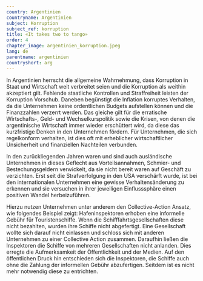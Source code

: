 ```yaml
---
country: Argentinien
countryname: Argentinien
subject: Korruption
subject_ref: korruption
title: «It takes two to tango»
order: 4
chapter_image: argentinien_korruption.jpeg
lang: de
parentname: argentinien
countryshort: arg
---
```

<div class="content" markdown="1">
In Argentinien herrscht die allgemeine Wahrnehmung, dass Korruption in Staat und Wirtschaft weit verbreitet seien und die Korruption als weithin akzeptiert gilt. Fehlende staatliche Kontrollen und Straffreiheit leisten der Korruption Vorschub. Daneben begünstigt die Inflation korruptes Verhalten, da die Unternehmen keine ordentlichen Budgets aufstellen können und die Finanzzahlen verzerrt werden. Das gleiche gilt für die erratische Wirtschafts-, Geld- und Wechselkurspolitik sowie die Krisen, von denen die argentinische Wirtschaft immer wieder erschüttert wird, da diese das kurzfristige Denken in den Unternehmen fördern. Für Unternehmen, die sich regelkonform verhalten, ist dies oft mit erheblicher wirtschaftlicher Unsicherheit und finanziellen Nachteilen verbunden.

In den zurückliegenden Jahren waren und sind auch ausländische Unternehmen in dieses Geflecht aus Vorteilsannahmen, Schmier- und Bestechungsgeldern verwickelt, da sie nicht bereit waren auf Geschäft zu verzichten. Erst seit die Strafverfolgung in den USA verschärft wurde, ist bei den internationalen Unternehmen eine gewisse Verhaltensänderung zu erkennen und sie versuchen in ihrer jeweiligen Einflusssphäre einen positiven Wandel herbeizuführen.

Hierzu nutzen Unternehmen unter anderem den Collective-Action Ansatz, wie folgendes Beispiel zeigt: Hafeninspektoren erhoben eine informelle Gebühr für Touristenschiffe. Wenn die Schifffahrtsgesellschaften diese nicht bezahlten, wurden ihre Schiffe nicht abgefertigt. Eine Gesellschaft wollte sich darauf nicht einlassen und schloss sich mit anderen Unternehmen zu einer Collective Action zusammen. Daraufhin ließen die Inspektoren die Schiffe von mehreren Gesellschaften nicht anlanden. Dies erregte die Aufmerksamkeit der Öffentlichkeit und der Medien. Auf den öffentlichen Druck hin entschieden sich die Inspektoren, die Schiffe auch ohne die Zahlung der informellen Gebühr abzufertigen. Seitdem ist es nicht mehr notwendig diese zu entrichten.
</div>
